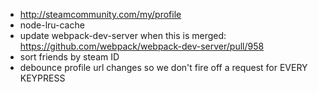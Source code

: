 * http://steamcommunity.com/my/profile
* node-lru-cache
* update webpack-dev-server when this is merged: https://github.com/webpack/webpack-dev-server/pull/958
* sort friends by steam ID
* debounce profile url changes so we don't fire off a request for EVERY KEYPRESS
